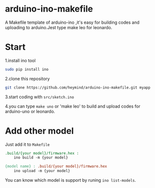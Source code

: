 # arduino-ino-makefile
A Makefile template of arduino-ino ,it's easy for building codes and uploading to arduino.Jest type make leo for leonardo.

# Start

1.install ino tool
```bash
sudo pip install ino
```

2.clone this repository
```bash
git clone https://github.com/heymind/arduino-ino-makefile.git myapp
```

3.start coding with `src/sketch.ino`

4.you can type `make uno` or 'make leo' to build and upload codes for arduino-uno or leonardo.

# Add other model
Just add it to `Makefile`
```makefile
.build/{your model}/firmware.hex :
	ino build -m {your model}

{model name} : .build/{your model}/firmware.hex
	ino upload -m {your model}
```
You can know which model is support by runing `ino list-models`.
